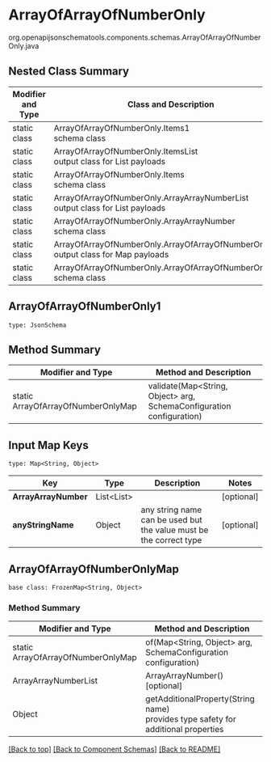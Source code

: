 # ArrayOfArrayOfNumberOnly
org.openapijsonschematools.components.schemas.ArrayOfArrayOfNumberOnly.java

## Nested Class Summary
| Modifier and Type | Class and Description |
| ----------------- | ---------------------- |
| static class | ArrayOfArrayOfNumberOnly.Items1<br> schema class |
| static class | ArrayOfArrayOfNumberOnly.ItemsList<br> output class for List payloads |
| static class | ArrayOfArrayOfNumberOnly.Items<br> schema class |
| static class | ArrayOfArrayOfNumberOnly.ArrayArrayNumberList<br> output class for List payloads |
| static class | ArrayOfArrayOfNumberOnly.ArrayArrayNumber<br> schema class |
| static class | ArrayOfArrayOfNumberOnly.ArrayOfArrayOfNumberOnlyMap<br> output class for Map payloads |
| static class | ArrayOfArrayOfNumberOnly.ArrayOfArrayOfNumberOnly1<br> schema class |

## ArrayOfArrayOfNumberOnly1
```
type: JsonSchema
```

## Method Summary
| Modifier and Type | Method and Description |
| ----------------- | ---------------------- |
| static ArrayOfArrayOfNumberOnlyMap | validate(Map<String, Object> arg, SchemaConfiguration configuration) |

## Input Map Keys
```
type: Map<String, Object>
```
Key | Type |  Description | Notes
------------ | ------------- | ------------- | -------------
**ArrayArrayNumber** | List<List<Number>> |  | [optional]
**anyStringName** | Object | any string name can be used but the value must be the correct type | [optional]

## ArrayOfArrayOfNumberOnlyMap
```
base class: FrozenMap<String, Object>
```

### Method Summary
| Modifier and Type | Method and Description |
| ----------------- | ---------------------- |
| static ArrayOfArrayOfNumberOnlyMap | of(Map<String, Object> arg, SchemaConfiguration configuration) |
| ArrayArrayNumberList | ArrayArrayNumber()<br>[optional] |
| Object | getAdditionalProperty(String name)<br>provides type safety for additional properties |


[[Back to top]](#top) [[Back to Component Schemas]](../../../README.md#Component-Schemas) [[Back to README]](../../../README.md)
